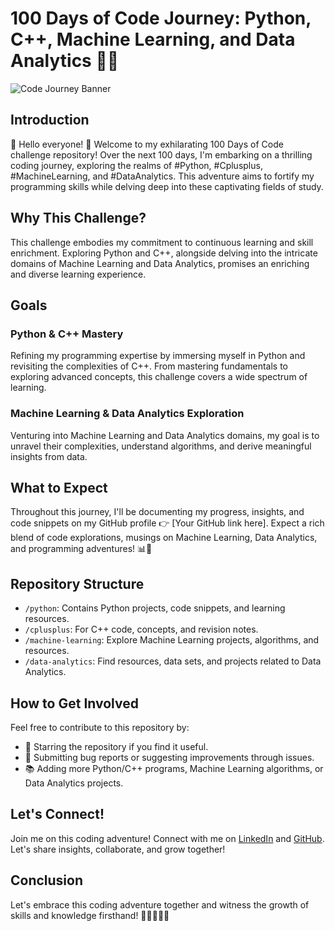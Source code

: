 # 100 Days of Code Journey: Python, C++, Machine Learning, and Data Analytics 🚀🌟

![Code Journey Banner]([image_link_here](https://media.geeksforgeeks.org/wp-content/cdn-uploads/20201216211829/100-Days-of-Code-%E2%80%93-A-Complete-Guide-For-Beginners-and-Experienced.jpg))

## Introduction

🌟 Hello everyone! 🚀 Welcome to my exhilarating 100 Days of Code challenge repository! Over the next 100 days, I'm embarking on a thrilling coding journey, exploring the realms of #Python, #Cplusplus, #MachineLearning, and #DataAnalytics. This adventure aims to fortify my programming skills while delving deep into these captivating fields of study.

## Why This Challenge?

This challenge embodies my commitment to continuous learning and skill enrichment. Exploring Python and C++, alongside delving into the intricate domains of Machine Learning and Data Analytics, promises an enriching and diverse learning experience.

## Goals

### Python & C++ Mastery

Refining my programming expertise by immersing myself in Python and revisiting the complexities of C++. From mastering fundamentals to exploring advanced concepts, this challenge covers a wide spectrum of learning.

### Machine Learning & Data Analytics Exploration

Venturing into Machine Learning and Data Analytics domains, my goal is to unravel their complexities, understand algorithms, and derive meaningful insights from data.

## What to Expect

Throughout this journey, I'll be documenting my progress, insights, and code snippets on my GitHub profile 👉 [Your GitHub link here]. Expect a rich blend of code explorations, musings on Machine Learning, Data Analytics, and programming adventures! 📊🤖

## Repository Structure

- `/python`: Contains Python projects, code snippets, and learning resources.
- `/cplusplus`: For C++ code, concepts, and revision notes.
- `/machine-learning`: Explore Machine Learning projects, algorithms, and resources.
- `/data-analytics`: Find resources, data sets, and projects related to Data Analytics.

## How to Get Involved

Feel free to contribute to this repository by:

- 🌟 Starring the repository if you find it useful.
- 🐛 Submitting bug reports or suggesting improvements through issues.
- 📚 Adding more Python/C++ programs, Machine Learning algorithms, or Data Analytics projects.

## Let's Connect!

Join me on this coding adventure! Connect with me on [LinkedIn]([https://www.linkedin.com/yourprofile](https://www.linkedin.com/in/vinit-lathiwala-080aa2214/)) and [GitHub]([https://github.com/yourprofile](https://github.com/Vinitv38?tab=repositories)). Let's share insights, collaborate, and grow together!

## Conclusion

Let's embrace this coding adventure together and witness the growth of skills and knowledge firsthand! 🚀👩‍💻👨‍💻

